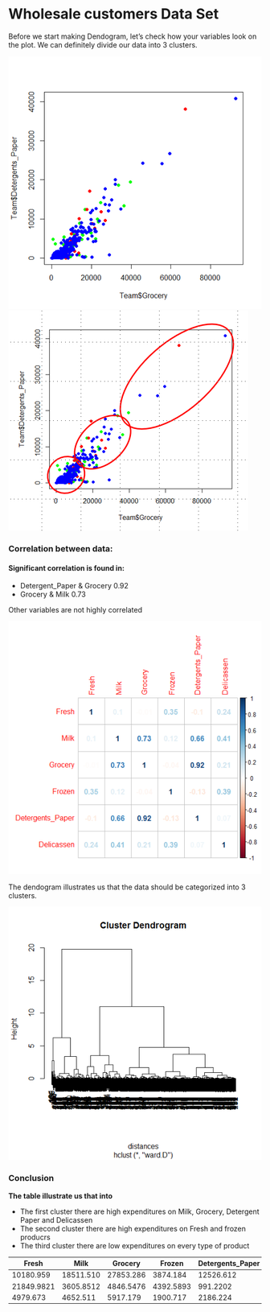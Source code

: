 # Wholesale customers Data Set 

Before we start making Dendogram, let’s check how your variables look on the plot. We can definitely divide our data into 3 clusters.

![alt text](https://raw.githubusercontent.com/ramapitecusment/wholesale_clustering/master/images/Rplot01.png)
![alt text](https://raw.githubusercontent.com/ramapitecusment/wholesale_clustering/master/images/Rplot02.png)

### Correlation between data:

#### Significant correlation is found in:

- Detergent_Paper & Grocery 0.92
- Grocery & Milk 0.73

Other variables are not highly correlated

![alt text](https://raw.githubusercontent.com/ramapitecusment/wholesale_clustering/master/images/Rplot03.png)

The dendogram illustrates us that the data should be categorized into 3 clusters.

![alt text](https://raw.githubusercontent.com/ramapitecusment/wholesale_clustering/master/images/Rplot04.png)

### Conclusion

**The table illustrate us that into**

- The first cluster there are high expenditures on Milk, Grocery, Detergent Paper and Delicassen
- The second cluster there are high expenditures on Fresh and frozen producrs
- The third cluster there are low expenditures on every type of product

|     Fresh         |     Milk            |     Grocery         |     Frozen          |     Detergents_Paper     |     Delicassen     |
|-------------------|---------------------|---------------------|---------------------|--------------------------|--------------------|
|     10180.959     |     18511.510       |     27853.286       |     3874.184        |     12526.612            |     2971.510       |
|     21849.9821    |     3605.8512       |     4846.5476       |     4392.5893       |     991.2202             |     1581.5119      |
|     4979.673      |     4652.511        |     5917.179        |     1900.717        |     2186.224             |     1164.327       |